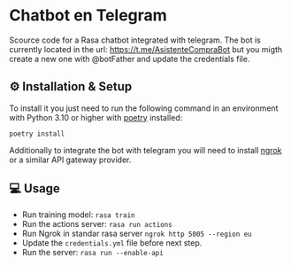 # Chatbot en Telegram

Scource code for a Rasa chatbot integrated with telegram.
The bot is currently located in the url: https://t.me/AsistenteCompraBot but you migth create a new one with @botFather and update the credentials file.


## ⚙️ Installation & Setup

To install it you just need to run the following command in an environment with Python
3.10 or higher with [poetry](https://python-poetry.org/docs/#installation) installed:

`poetry install`

Additionally to integrate the bot with telegram you will need to install [ngrok](https://ngrok.com/) or a similar API gateway provider.


## 💻 Usage

- Run training model: `rasa train`
- Run the actions server: `rasa run actions`
- Run Ngrok in standar rasa server `ngrok http 5005 --region eu`
- Update the `credentials.yml` file before next step.
- Run the server: `rasa run --enable-api`